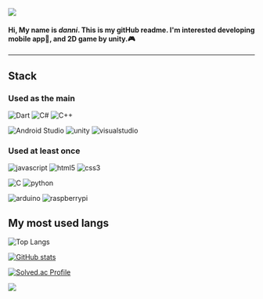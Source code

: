 <img src="https://capsule-render.vercel.app/api?type=waving&color=auto&height=300&section=header&text=Hello%20eveyone!👋😄&fontSize=60&fontColor=ffee00&animation=fadeIn&fontAlignY=38&desc=Danni's%20GiHub%20Profile&descAlignY=51&descAlign=62" />

#### Hi, My name is *danni*. This is my gitHub readme. I'm interested developing mobile app📱, and 2D game by unity.🎮
* * *

## Stack
### Used as the main
![Dart](https://img.shields.io/badge/dart-0175C2?style=for-the-badge&logo=dart&logoColor=white)
![C#](https://img.shields.io/badge/csharp-512BD4?style=for-the-badge&logo=csharp&logoColor=white)
![C++](https://img.shields.io/badge/C++-00599C?style=for-the-badge&logo=cplusplus&logoColor=white)

![Android Studio](https://img.shields.io/badge/androidstudio-3DDC84?style=for-the-badge&logo=androidstudio&logoColor=white)
![unity](https://img.shields.io/badge/unity-000000?style=for-the-badge&logo=unity&logoColor=white)
![visualstudio](https://img.shields.io/badge/visualstudio-5C2D91?style=for-the-badge&logo=visualstudio&logoColor=white)

### Used at least once
![javascript](https://img.shields.io/badge/javascript-F7DF1E?style=for-the-badge&logo=javascript&logoColor=green)
![html5](https://img.shields.io/badge/html5-E34F26?style=for-the-badge&logo=html5&logoColor=green)
![css3](https://img.shields.io/badge/css3-1572B6?style=for-the-badge&logo=css3&logoColor=green)

![C](https://img.shields.io/badge/C-A8B9CC?style=for-the-badge&logo=c&logoColor=white)
![python](https://img.shields.io/badge/python-3776AB?style=for-the-badge&logo=python&logoColor=white)

![arduino](https://img.shields.io/badge/arduino-00878F?style=for-the-badge&logo=arduino&logoColor=white)
![raspberrypi](https://img.shields.io/badge/raspberrypi-A22846?style=for-the-badge&logo=raspberrypi&logoColor=white)




## My most used langs
![Top Langs](https://github-readme-stats.vercel.app/api/top-langs/?username=rhrh9999)

[![GitHub stats](https://github-readme-stats.vercel.app/api?username=rhrh9999)](https://github.com/anuraghazra/github-readme-stats)


<!--깃허브 주소-->
[![Solved.ac Profile](http://mazassumnida.wtf/api/generate_badge?boj=ghk99)](https://solved.ac/ghk99)<br/>

<!--footer-->
<img src="https://capsule-render.vercel.app/api?type=waving&color=auto&height=100&section=footer&text=Thank%20you!&fontSize=90&fontColor=ffee00&animation=fadeIn&Desc=helllo" />




